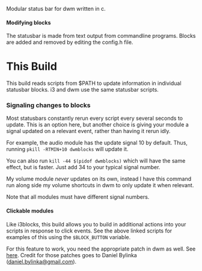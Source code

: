 Modular status bar for dwm written in c.

#### Modifying blocks

The statusbar is made from text output from commandline programs.  Blocks are
added and removed by editing the config.h file.

# This Build

This build reads scripts from $PATH to update information in individual
statusbar blocks. i3 and dwm use the same statusbar scripts.

### Signaling changes to blocks

Most statusbars constantly rerun every script every several seconds to update.
This is an option here, but another choice is giving your module a signal
updated on a relevant event, rather than having it rerun idly.

For example, the audio module has the update signal 10 by default.  Thus,
running `pkill -RTMIN+10 dwmblocks` will update it.

You can also run `kill -44 $(pidof dwmblocks)` which will have the same effect,
but is faster.  Just add 34 to your typical signal number.

My volume module *never* updates on its own, instead I have this command run
along side my volume shortcuts in dwm to only update it when relevant.

Note that all modules must have different signal numbers.

#### Clickable modules

Like i3blocks, this build allows you to build in additional actions into your
scripts in response to click events.  See the above linked scripts for examples
of this using the `$BLOCK_BUTTON` variable.

For this feature to work, you need the appropriate patch in dwm as well. See
[here](https://dwm.suckless.org/patches/statuscmd/).
Credit for those patches goes to Daniel Bylinka (daniel.bylinka@gmail.com).
